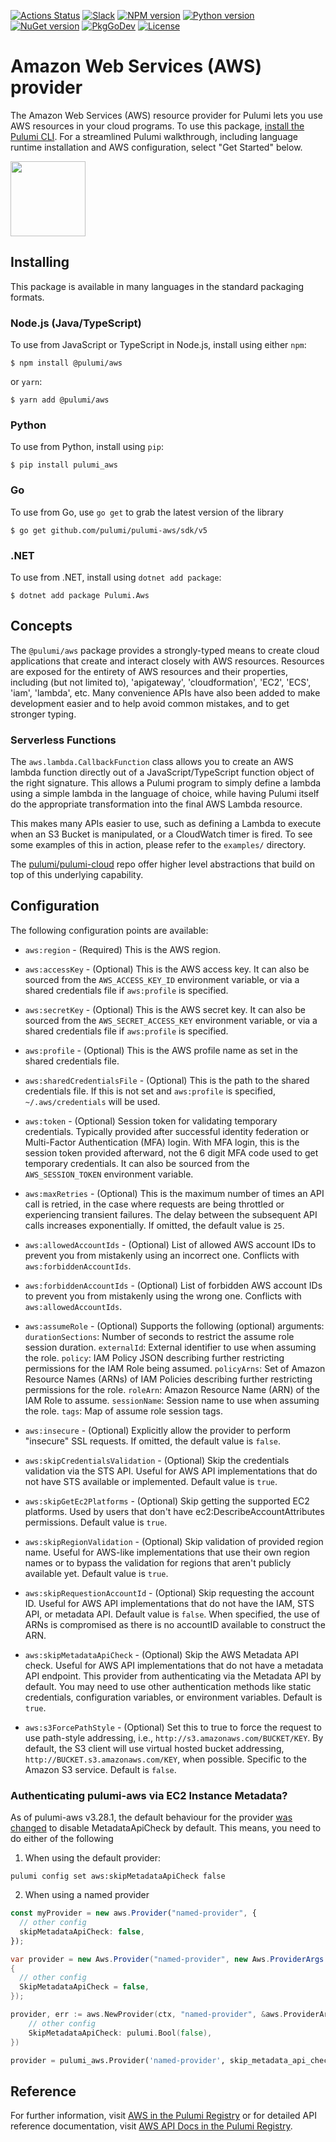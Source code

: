 [![Actions Status](https://github.com/pulumi/pulumi-aws/workflows/master/badge.svg)](https://github.com/pulumi/pulumi-aws/actions)
[![Slack](http://www.pulumi.com/images/docs/badges/slack.svg)](https://slack.pulumi.com)
[![NPM version](https://badge.fury.io/js/%40pulumi%2Faws.svg)](https://www.npmjs.com/package/@pulumi/aws)
[![Python version](https://badge.fury.io/py/pulumi-aws.svg)](https://pypi.org/project/pulumi-aws)
[![NuGet version](https://badge.fury.io/nu/pulumi.aws.svg)](https://badge.fury.io/nu/pulumi.aws)
[![PkgGoDev](https://pkg.go.dev/badge/github.com/pulumi/pulumi-aws/sdk/v5/go)](https://pkg.go.dev/github.com/pulumi/pulumi-aws/sdk/v5/go)
[![License](https://img.shields.io/npm/l/%40pulumi%2Fpulumi.svg)](https://github.com/pulumi/pulumi-aws/blob/master/LICENSE)

# Amazon Web Services (AWS) provider

The Amazon Web Services (AWS) resource provider for Pulumi lets you use AWS resources in your cloud programs. To use
this package, [install the Pulumi CLI](https://www.pulumi.com/docs/get-started/install/). For a streamlined Pulumi walkthrough, including language runtime installation and AWS configuration, select "Get Started" below.

<div>
    <a href="https://www.pulumi.com/docs/get-started/aws" title="Get Started">
       <img src="https://www.pulumi.com/images/get-started.svg?" width="120">
    </a>
</div>

## Installing

This package is available in many languages in the standard packaging formats.

### Node.js (Java/TypeScript)

To use from JavaScript or TypeScript in Node.js, install using either `npm`:

    $ npm install @pulumi/aws

or `yarn`:

    $ yarn add @pulumi/aws

### Python

To use from Python, install using `pip`:

    $ pip install pulumi_aws

### Go

To use from Go, use `go get` to grab the latest version of the library

    $ go get github.com/pulumi/pulumi-aws/sdk/v5

### .NET

To use from .NET, install using `dotnet add package`:

    $ dotnet add package Pulumi.Aws

## Concepts

The `@pulumi/aws` package provides a strongly-typed means to create cloud applications that create and interact closely
with AWS resources.  Resources are exposed for the entirety of AWS resources and their properties, including (but not
limited to), 'apigateway', 'cloudformation', 'EC2', 'ECS', 'iam', 'lambda', etc.  Many convenience APIs have also been
added to make development easier and to help avoid common mistakes, and to get stronger typing.

### Serverless Functions

The `aws.lambda.CallbackFunction` class allows you to create an AWS lambda function directly out of a JavaScript/TypeScript
function object of the right signature.  This allows a Pulumi program to simply define a lambda using a simple lambda in
the language of choice, while having Pulumi itself do the appropriate transformation into the final AWS Lambda resource.

This makes many APIs easier to use, such as defining a Lambda to execute when an S3 Bucket is manipulated,
or a CloudWatch timer is fired.  To see some examples of this in action, please refer to the `examples/` directory.

The [pulumi/pulumi-cloud](https://github.com/pulumi/pulumi-cloud) repo offer higher level abstractions that build on top
of this underlying capability.

## Configuration

The following configuration points are available:

- `aws:region` - (Required) This is the AWS region.

- `aws:accessKey` - (Optional) This is the AWS access key. It can also be sourced from the 
  `AWS_ACCESS_KEY_ID` environment variable, or via a shared credentials file if `aws:profile` is specified.
- `aws:secretKey` - (Optional) This is the AWS secret key. It can also be sourced from the
  `AWS_SECRET_ACCESS_KEY` environment variable, or via a shared credentials file if `aws:profile` is specified.
- `aws:profile` - (Optional) This is the AWS profile name as set in the shared credentials file.
- `aws:sharedCredentialsFile` - (Optional) This is the path to the shared credentials file. If this is not set and
  `aws:profile` is specified, `~/.aws/credentials` will be used.
- `aws:token` - (Optional) Session token for validating temporary credentials. Typically provided after successful
  identity federation or Multi-Factor Authentication (MFA) login. With MFA login, this is the session token provided
  afterward, not the 6 digit MFA code used to get temporary credentials. It can also be sourced from the 
  `AWS_SESSION_TOKEN` environment variable.
- `aws:maxRetries` - (Optional) This is the maximum number of times an API call is retried, in the case where requests
  are being throttled or experiencing transient failures. The delay between the subsequent API calls increases
  exponentially. If omitted, the default value is `25`.
- `aws:allowedAccountIds` - (Optional)  List of allowed AWS account IDs to prevent you from mistakenly using an incorrect
  one. Conflicts with `aws:forbiddenAccountIds`.
- `aws:forbiddenAccountIds` - (Optional) List of forbidden AWS account IDs to prevent you from mistakenly using the wrong
  one. Conflicts with `aws:allowedAccountIds`.
- `aws:assumeRole` - (Optional) Supports the following (optional) arguments:
  `durationSections`: Number of seconds to restrict the assume role session duration.
  `externalId`: External identifier to use when assuming the role.
  `policy`: IAM Policy JSON describing further restricting permissions for the IAM Role being assumed.
  `policyArns`: Set of Amazon Resource Names (ARNs) of IAM Policies describing further restricting permissions for the role.
  `roleArn`: Amazon Resource Name (ARN) of the IAM Role to assume.
  `sessionName`: Session name to use when assuming the role.
  `tags`: Map of assume role session tags.
- `aws:insecure` - (Optional) Explicitly allow the provider to perform "insecure" SSL requests. If omitted, the default value is `false`.
- `aws:skipCredentialsValidation` - (Optional) Skip the credentials validation via the STS API. Useful for AWS API implementations that do not have STS available or implemented. Default value is `true`.
- `aws:skipGetEc2Platforms` - (Optional) Skip getting the supported EC2 platforms. Used by users that don't have ec2:DescribeAccountAttributes permissions. Default value is `true`.
- `aws:skipRegionValidation` - (Optional) Skip validation of provided region name. Useful for AWS-like implementations that use their own region names or to bypass the validation for regions that aren't publicly available yet. Default value is `true`.
- `aws:skipRequestionAccountId` - (Optional) Skip requesting the account ID. Useful for AWS API implementations that do not have the IAM, STS API, or metadata API. Default value is `false`. When specified, the use of ARNs is compromised as there is no accountID available to construct the ARN.
- `aws:skipMetadataApiCheck` - (Optional) Skip the AWS Metadata API check. Useful for AWS API implementations that do not have a metadata API endpoint. This provider from authenticating via the Metadata API by default. You may need to use other authentication methods like static credentials, configuration variables, or environment variables. Default is `true`.
- `aws:s3ForcePathStyle` - (Optional) Set this to true to force the request to use path-style addressing, i.e., `http://s3.amazonaws.com/BUCKET/KEY`. By default, the S3 client will use virtual hosted bucket addressing, `http://BUCKET.s3.amazonaws.com/KEY`, when possible. Specific to the Amazon S3 service. Default is `false`.

### Authenticating pulumi-aws via EC2 Instance Metadata?

As of pulumi-aws v3.28.1, the default behaviour for the provider [was changed](https://github.com/pulumi/pulumi-aws/blob/master/CHANGELOG.md#3281-2021-02-10) to disable MetadataApiCheck by default. This means,
you need to do either of the following

1. When using the default provider:
```
pulumi config set aws:skipMetadataApiCheck false
```

2. When using a named provider
```typescript
const myProvider = new aws.Provider("named-provider", {
  // other config
  skipMetadataApiCheck: false,
});
```

```csharp
var provider = new Aws.Provider("named-provider", new Aws.ProviderArgs
{
  // other config
  SkipMetadataApiCheck = false,
});
```

```go
provider, err := aws.NewProvider(ctx, "named-provider", &aws.ProviderArgs{
    // other config
    SkipMetadataApiCheck: pulumi.Bool(false),
})
```

```python
provider = pulumi_aws.Provider('named-provider', skip_metadata_api_check=False)
```

## Reference

For further information, visit [AWS in the Pulumi Registry](https://www.pulumi.com/registry/packages/aws/)
or for detailed API reference documentation, visit [AWS API Docs in the Pulumi Registry](https://www.pulumi.com/registry/packages/aws/api-docs/).
